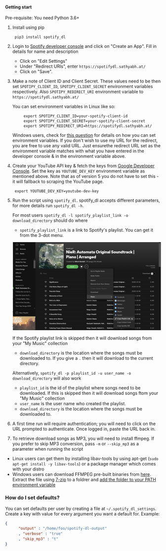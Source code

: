#### Getting start

Pre-requisite: You need Python 3.6+

1. Install using pip 

        pip3 install spotify_dl

2. Login to [Spotify developer console](https://developer.spotify.com/my-applications/#!/applications) and click on "Create an App". Fill in details for name and description
    - Click on "Edit Settings"
    - Under "Redirect URIs", enter `https://spotifydl.sathyabh.at/`
    - Click on "Save".

3. Make a note of Client ID and Client Secret. These values need to be then set `SPOTIPY_CLIENT_ID`, `SPOTIPY_CLIENT_SECRET` environment variables respectively. Also `SPOTIPY_REDIRECT_URI` environment variable to `https://spotifydl.sathyabh.at/`

    You can set environment variables in Linux like so:

            export SPOTIPY_CLIENT_ID=your-spotify-client-id
            export SPOTIPY_CLIENT_SECRET=your-spotify-client-secret
            export SPOTIPY_REDIRECT_URI=https://spotifydl.sathyabh.at/

    Windows users, check for [this question](http://superuser.com/a/284351/4377) for details on how you can set environment variables. If you don't wish to use my URL for the redirect, you are free to use any valid URL. Just ensurethe redirect URL set as the environment variable matches with what you have entered in the developer console & in the environment variable above.

4. Create your YouTube API key & fetch the keys from [Google Developer Console](https://console.developers.google.com/apis/api/youtube/overview). Set the key as `YOUTUBE_DEV_KEY` environment variable as mentioned above. Note that as of version 5 you do not have to set this - it will fallback to scraping the YouTube page.

        export YOUTUBE_DEV_KEY=youtube-dev-key

5. Run the script using `spotify_dl`. spotify_dl accepts different parameters, for more details run `spotify_dl -h`. 

   For most users `spotify_dl -l spotify_playlist_link -o download_directory` should do where
   
   - `spotify_playlist_link` is a link to Spotify's playlist. You can get it from the 3-dot menu. 

   ![image](images/spotify-playlist.png)

   If the Spotify playlist link is skipped then it will download songs from your "My Music" collection 
   
   - `download_directory` is the location where the songs must be downloaded to. If you give a `.` then it will download to the current directory.
   
   Alternatively, `spotify_dl -p playlist_id -u user_name -o download_directory` will also work
   
   - `playlist_id` is the id of the playlist where songs need to be downloaded. If this is skipped then it will download songs ftom your "My Music" collection
   - `user_name` is the user name who created the playlist. 
   - `download_directory` is the location where the songs must be downloaded to. 
6. A first time run will require authentication; you will need to click on the URL prompted to authenticate. Once logged in, paste the URL back in.
7. To retrieve download songs as MP3, you will need to install ffmpeg. If you prefer to skip MP3 conversion, pass `-m` or `--skip_mp3` as a parameter when running the script
  - Linux users can get them by installing libav-tools by using apt-get (`sudo apt-get install -y libav-tools`) or a package manager which comes with your distro
  - Windows users can download FFMPEG pre-built binaries from [here](http://ffmpeg.zeranoe.com/builds/). Extract the file using [7-zip](http://7-zip.org/) to a foldrer and [add the folder to your PATH environment variable](http://www.wikihow.com/Install-FFmpeg-on-Windows) 
  
### How do I set defaults?

You can set defaults per user by creating a file at `~/.spotify_dl_settings`. Create a key with value for every argument you want a default for. Example:
``` json
{
      "output" : "/home/foo/spotify-dl-output"
      , "verbose" : "true"
      , "skip_mp3" : "t"
}
```
